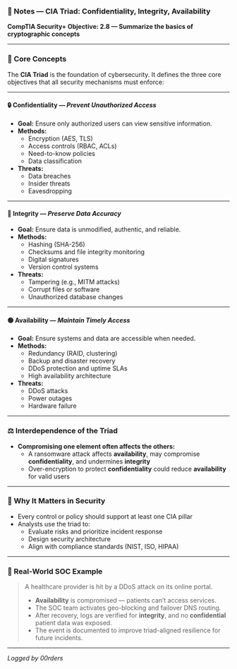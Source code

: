 ### 📘 Notes — CIA Triad: Confidentiality, Integrity, Availability  
**CompTIA Security+ Objective: 2.8 — Summarize the basics of cryptographic concepts**

---

### 🧠 Core Concepts

The **CIA Triad** is the foundation of cybersecurity. It defines the three core objectives that all security mechanisms must enforce:

---

#### 🔒 Confidentiality — *Prevent Unauthorized Access*
- **Goal:** Ensure only authorized users can view sensitive information.
- **Methods:**
  - Encryption (AES, TLS)
  - Access controls (RBAC, ACLs)
  - Need-to-know policies
  - Data classification
- **Threats:**
  - Data breaches
  - Insider threats
  - Eavesdropping

---

#### 🧾 Integrity — *Preserve Data Accuracy*
- **Goal:** Ensure data is unmodified, authentic, and reliable.
- **Methods:**
  - Hashing (SHA-256)
  - Checksums and file integrity monitoring
  - Digital signatures
  - Version control systems
- **Threats:**
  - Tampering (e.g., MITM attacks)
  - Corrupt files or software
  - Unauthorized database changes

---

#### 🟢 Availability — *Maintain Timely Access*
- **Goal:** Ensure systems and data are accessible when needed.
- **Methods:**
  - Redundancy (RAID, clustering)
  - Backup and disaster recovery
  - DDoS protection and uptime SLAs
  - High availability architecture
- **Threats:**
  - DDoS attacks
  - Power outages
  - Hardware failure

---

### ⚖️ Interdependence of the Triad

- **Compromising one element often affects the others:**
  - A ransomware attack affects **availability**, may compromise **confidentiality**, and undermines **integrity**
  - Over-encryption to protect **confidentiality** could reduce **availability** for valid users

---

### 🔐 Why It Matters in Security

- Every control or policy should support at least one CIA pillar
- Analysts use the triad to:
  - Evaluate risks and prioritize incident response
  - Design security architecture
  - Align with compliance standards (NIST, ISO, HIPAA)

---

### 💼 Real-World SOC Example

> A healthcare provider is hit by a DDoS attack on its online portal.  
> - **Availability** is compromised — patients can’t access services.  
> - The SOC team activates geo-blocking and failover DNS routing.  
> - After recovery, logs are verified for **integrity**, and no **confidential** patient data was exposed.  
> - The event is documented to improve triad-aligned resilience for future incidents.

---

*Logged by 00rders*
